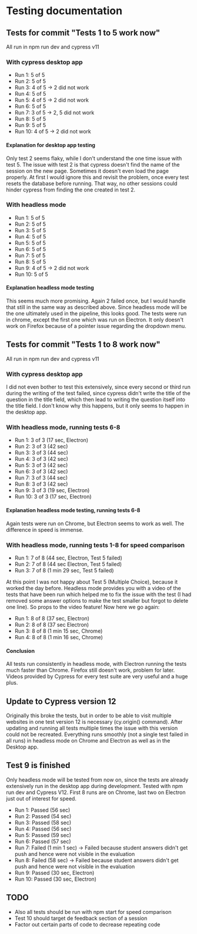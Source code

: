 # Testing documentation

## Tests for commit "Tests 1 to 5 work now"

All run in npm run dev and cypress v11

### With cypress desktop app

- Run 1: 5 of 5
- Run 2: 5 of 5
- Run 3: 4 of 5 -> 2 did not work
- Run 4: 5 of 5
- Run 5: 4 of 5 -> 2 did not work
- Run 6: 5 of 5
- Run 7: 3 of 5 -> 2, 5 did not work
- Run 8: 5 of 5
- Run 9: 5 of 5
- Run 10: 4 of 5 -> 2 did not work

#### Explanation for desktop app testing

Only test 2 seems flaky, while I don't understand the one time issue with test 5.
The issue with test 2 is that cypress doesn't find the name of the session on the new page.
Sometimes it doesn't even load the page properly. At first I would ignore this and revisit
the problem, once every test resets the database before running. That way, no other sessions
could hinder cypress from finding the one created in test 2.

### With headless mode

- Run 1: 5 of 5
- Run 2: 5 of 5
- Run 3: 5 of 5
- Run 4: 5 of 5
- Run 5: 5 of 5
- Run 6: 5 of 5
- Run 7: 5 of 5
- Run 8: 5 of 5
- Run 9: 4 of 5 -> 2 did not work
- Run 10: 5 of 5

#### Explanation headless mode testing

This seems much more promising. Again 2 failed once, but I would handle that still in the same
way as described above. Since headless mode will be the one ultimately used in the pipeline, this
looks good. The tests were run in chrome, except the first one which was run on Electron.
It only doesn't work on Firefox because of a pointer issue regarding the dropdown menu.

## Tests for commit "Tests 1 to 8 work now"

All run in npm run dev and cypress v11

### With cypress desktop app

I did not even bother to test this extensively, since every second or third run during the writing
of the test failed, since cypress didn't write the title of the question in the title field, which then
lead to writing the question itself into the title field. I don't know why this happens, but it only
seems to happen in the desktop app.

### With headless mode, running tests 6-8

- Run 1: 3 of 3 (17 sec, Electron)
- Run 2: 3 of 3 (42 sec)
- Run 3: 3 of 3 (44 sec)
- Run 4: 3 of 3 (42 sec)
- Run 5: 3 of 3 (42 sec)
- Run 6: 3 of 3 (42 sec)
- Run 7: 3 of 3 (44 sec)
- Run 8: 3 of 3 (42 sec)
- Run 9: 3 of 3 (19 sec, Electron)
- Run 10: 3 of 3 (17 sec, Electron)

#### Explanation headless mode testing, running tests 6-8

Again tests were run on Chrome, but Electron seems to work as well. The difference in speed is
immense.

### With headless mode, running tests 1-8 for speed comparison

- Run 1: 7 of 8 (44 sec, Electron, Test 5 failed)
- Run 2: 7 of 8 (44 sec Electron, Test 5 failed)
- Run 3: 7 of 8 (1 min 29 sec, Test 5 failed)

At this point I was not happy about Test 5 (Multiple Choice), because it worked the day before.
Headless mode provides you with a video of the tests that have been run which helped me to fix the issue
with the test (I had removed some answer options to make the test smaller but forgot to delete one
line). So props to the video feature! Now here we go again:

- Run 1: 8 of 8 (37 sec, Electron)
- Run 2: 8 of 8 (37 sec Electron)
- Run 3: 8 of 8 (1 min 15 sec, Chrome)
- Run 4: 8 of 8 (1 min 16 sec, Chrome)

#### Conclusion

All tests run consistently in headless mode, with Electron running the tests much faster than Chrome.
Firefox still doesn't work, problem for later. Videos provided by Cypress for every test suite are
very useful and a huge plus.

## Update to Cypress version 12

Originally this broke the tests, but in order to be able to visit multiple websites in one test
version 12 is necessary (cy.origin() command). After updating and running all tests multiple times
the issue with this version could not be recreated. Everything runs smoothly (not a single test failed in all runs)
in headless mode on Chrome and Electron as well as in the Desktop app.

## Test 9 is finished

Only headless mode will be tested from now on, since the tests are already extensively run in the desktop app
during development. Tested with npm run dev and Cypress V12. First 8 runs are on Chrome, last two on Electron
just out of interest for speed.

- Run 1: Passed (56 sec)
- Run 2: Passed (54 sec)
- Run 3: Passed (58 sec)
- Run 4: Passed (56 sec)
- Run 5: Passed (59 sec)
- Run 6: Passed (57 sec)
- Run 7: Failed (1 min 1 sec) -> Failed because student answers didn't get push and hence were not visible in the evaluation
- Run 8: Failed (58 sec) -> Failed because student answers didn't get push and hence were not visible in the evaluation
- Run 9: Passed (30 sec, Electron)
- Run 10: Passed (30 sec, Electron)

## TODO

- Also all tests should be run with npm start for speed comparison
- Test 10 should target de feedback section of a session
- Factor out certain parts of code to decrease repeating code
